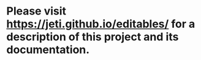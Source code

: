 # Please visit https://jeti.github.io/editables/ for a description of this project and its documentation.
